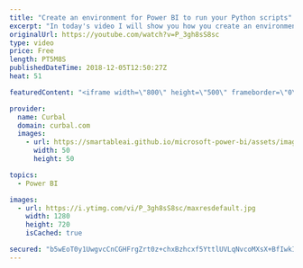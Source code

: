 ```yaml
---
title: "Create an environment for Power BI to run your Python scripts"
excerpt: "In today's video I will show you how you create an environment to run python scripts for Power BI.   If you haven't work with Python before, I recommend you to check this two videos first: Install python and more: https://www.youtube.com/watch?v=M2kZe9Pi6xg Guide to python and R: https://www.youtube.com/watch?v=BI8FcI_sgR0"
originalUrl: https://youtube.com/watch?v=P_3gh8sS8sc
type: video
price: Free
length: PT5M8S
publishedDateTime: 2018-12-05T12:50:27Z
heat: 51

featuredContent: "<iframe width=\"800\" height=\"500\" frameborder=\"0\" src=\"https://www.youtube.com/embed/P_3gh8sS8sc\" allow=\"accelerometer; autoplay; encrypted-media; gyroscope; picture-in-picture\" allowfullscreen></iframe>"

provider:
  name: Curbal
  domain: curbal.com
  images:
    - url: https://smartableai.github.io/microsoft-power-bi/assets/images/organizations/curbal.com-50x50.jpg
      width: 50
      height: 50

topics:
  - Power BI

images:
  - url: https://i.ytimg.com/vi/P_3gh8sS8sc/maxresdefault.jpg
    width: 1280
    height: 720
    isCached: true

secured: "b5wEoT0y1UwgvcCnCGHFrgZrt0z+chxBzhcxf5YttlUVLqNvcoMXsX+BfIwkIsx2wl2upD8c0EDpqup1RwN67R40cxlNc5x+pSm1mOOBdHzbEb90ZL5yEsm01fQ6b+QqsubNzlLL3Gv7wmgd9P09LqDTBL4ZveUWg3NKaIxkqQmLudHyNNHBbhEPuiAbjSAsb4gK2YDJLcMO+b5YQ7Bo3w0CvWcJB7BVpzBAqpmXNMnyQYJwD0UZKEpMST58+Znpsi4FB4K3VJkcuOkCaqaxMzpEc32XJYhKJwMH1Ey5wXafdjv9klfFULeiLIOGbXLVwCVCh0lc0taTdmbT6OoQXmev7WkpBsrGAGr/H4bNM3BECm0rbJDGYivC0VlqfshtsB93Sp3H6gw24vj5j9GISA==;uKqohGA0lc+1x9isUHEcMA=="
---
```


